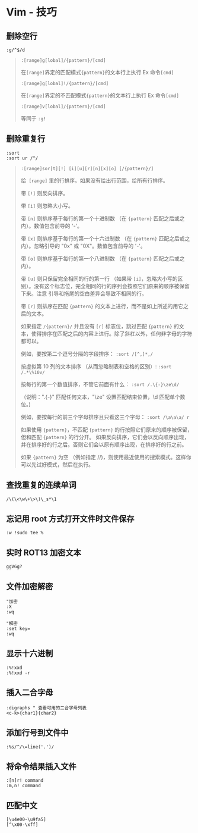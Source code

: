 # Vim - 技巧

## 删除空行

`:g/^$/d`

> `:[range]g[lobal]/{pattern}/[cmd]`
>
> 在`[range]`界定的匹配模式`{pattern}`的文本行上执行 Ex 命令`[cmd]`
>
> `:[range]g[lobal]!/{pattern}/[cmd]`
>
> 在`[range]`界定的不匹配模式`{pattern}`的文本行上执行 Ex 命令`[cmd]`
>
> `:[range]v[lobal]/{pattern}/[cmd]`
>
> 等同于 `:g!`

## 删除重复行

```
:sort
:sort ur /^/
```

> `:[range]sor[t][!] [i][u][r][n][x][o] [/{pattern}/]`
>
> 给` [range]` 里的行排序。如果没有给出行范围，给所有行排序。
>
> 带 `[!]` 则反向排序。
>
> 带 `[i]` 则忽略大小写。
>
> 带 `[n]` 则排序基于每行的第一个十进制数 （在 `{pattern}` 匹配之后或之内）。数值包含前导的 '-'。
>
> 带 `[x]` 则排序基于每行的第一个十六进制数 （在 `{pattern}` 匹配之后或之内）。忽略引导的 "0x" 或 "0X"。数值包含前导的 '-'。
>
> 带 `[o]` 则排序基于每行的第一个八进制数 （在 `{pattern}` 匹配之后或之内）。
>
> 带 `[u]` 则只保留完全相同的行的第一行 （如果带 `[i]`，忽略大小写的区别）。没有这个标志位，完全相同的行的序列会按照它们原来的顺序被保留下来。注意 引导和拖尾的空白差异会导致不相同的行。
>
> 带 `[r]` 则排序在匹配 `{pattern}` 的文本上进行，而不是如上所述的用它之后的文本。
>
> 如果指定 `/{pattern}/` 并且没有 `[r]` 标志位，跳过匹配 `{pattern}` 的文本，使得排序在匹配之后的内容上进行。除了斜杠以外，任何非字母的字符都可以。
>
> 例如，要按第二个逗号分隔的字段排序：
> `:sort /[^,]*,/`
>
> 按虚拟第 10 列的文本排序 （从而忽略制表和空格的区别）:
> `:sort /.*\%10v/`
>
> 按每行的第一个数值排序，不管它前面有什么：
> `:sort /.\{-}\ze\d/`
>
> （说明：".\{-}" 匹配任何文本，"\ze" 设置匹配结束位置，\d 匹配单个数位。)
>
> 例如，要按每行的前三个字母排序且只看这三个字母：
> `:sort /\a\a\a/ r`
>
> 如果使用 `{pattern}`，不匹配 `{pattern}` 的行按照它们原来的顺序被保留，但和匹配 `{pattern}` 的行分开。
> 如果反向排序，它们会以反向顺序出现，并在排序好的行之后。否则它们会以原有顺序出现，在排序好的行之前。
>
> 如果 `{pattern}` 为空 （例如指定 //)，则使用最近使用的搜索模式。这样你可以先试好模式，然后在执行。

## 查找重复的连续单词

```
/\(\<\w\+\>\)\_s*\1
```

## 忘记用 root 方式打开文件时文件保存

```
:w !sudo tee %
```

## 实时 ROT13 加密文本

```
ggVGg?
```

## 文件加密解密

```
"加密
:X
:wq

"解密
:set key=
:wq
```

## 显示十六进制

```
:%!xxd
:%!xxd -r
```

## 插入二合字母

```
:digraphs " 查看可用的二合字母列表
<c-k>{char1}{char2}
```

## 添加行号到文件中

```
:%s/^/\=line('.')/
```

## 将命令结果插入文件

```
:[n]r! command
:m,n! command
```

## 匹配中文

```
[\u4e00-\u9fa5]
[^\x00-\xff]
```
